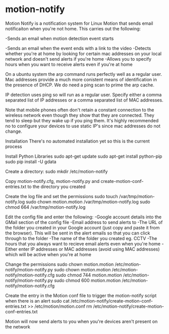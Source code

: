 motion-notify
=============

Motion Notify is a notification system for Linux Motion that sends  email notificaiton when you're not home.
This carries out the following:

-Sends an email when motion detection event starts

-Sends an email when the event ends with a link to the video
-Detects whether you're at home by looking for certain mac addresses on your local network and doesn't send alerts if you're home
-Allows you to specify hours when you want to receive alerts even if you're at home

On a ubuntu system the arp command runs perfectly well as a regular user.  Mac addresses provide a much 
more conistent means of identification in the presence of DHCP.  We do need a ping scan to prime the arp cache.

IP detection uses ping so will run as a regular user.
Specify either a comma separated list of IP addresses or a comma separated list of MAC addresses. 

Note that mobile phones often don't retain a constant connection to the wireless network even though they show that they are connected. They tend to sleep but they wake up if you ping them.
It's highly recommended no to configure your devices to use static IP's since mac addresses do not  change.

Installation
There's no automated installation yet so this is the current process

Install Python Libraries
sudo apt-get update
sudo apt-get install python-pip
sudo pip install -U gdata

Create a directory:
sudo mkdir /etc/motion-notify

Copy motion-notify.cfg, motion-notify.py and create-motion-conf-entries.txt to the directory you created

Create the log file and set the permissions
sudo touch /var/tmp/motion-notify.log
sudo chown motion.motion /var/tmp/motion-notify.log
sudo chmod 664 /var/tmp/motion-notify.log


Edit the config file and enter the following:
-Google account details into the GMail section of the config file
-Email address to send alerts to
-The URL of the folder you created in your Google account (just copy and paste it from the browser). This will be sent in the alert emails so that you can click through to the folder
-The name of the folder you created eg. CCTV
-The hours that you always want to recieve email alerts even when you're home
-Either enter IP addresses or MAC addresses (avoid using MAC addresses) which will be active when you're at home

Change the permissions
sudo chown motion.motion /etc/motion-notify/motion-notify.py
sudo chown motion.motion /etc/motion-notify/motion-notify.cfg
sudo chmod 744 motion.motion /etc/motion-notify/motion-notify.py
sudo chmod 600 motion.motion /etc/motion-notify/motion-notify.cfg

Create the entry in the Motion conf file to trigger the motion-notify script when there is an alert
sudo cat /etc/motion-notify/create-motion-conf-entries.txt >> /etc/motion/motion.conf
rm /etc/motion-notify/create-motion-conf-entries.txt


Motion will now send alerts to you when you're devices aren't present on the network
